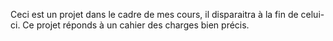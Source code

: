 Ceci est un projet dans le cadre de mes cours, il disparaitra à la fin de celui-ci. Ce projet réponds à un cahier des charges bien précis.
